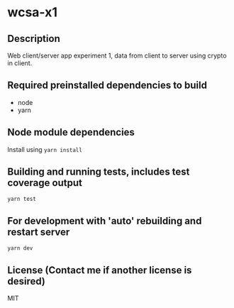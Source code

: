 # wcsa-x1

## Description
Web client/server app experiment 1, data from client to server
using crypto in client.

## Required preinstalled dependencies to build
- node
- yarn

## Node module dependencies
Install using `yarn install`

## Building and running tests, includes test coverage output
`yarn test`

## For development with 'auto' rebuilding and restart server
`yarn dev`

## License (Contact me if another license is desired)
MIT
